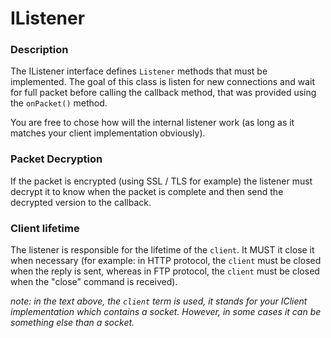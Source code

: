 # IListener

### Description
The IListener interface defines `Listener` methods that must be implemented.
The goal of this class is listen for new connections and wait for full packet before calling the callback method,
that was provided using the `onPacket()` method.

You are free to chose how will the internal listener work (as long as it matches your client implementation obviously).

###  Packet Decryption
If the packet is encrypted (using SSL / TLS for example) the listener must decrypt it to know when the packet is complete
and then send the decrypted version to the callback.

### Client lifetime
The listener is responsible for the lifetime of the `client`. It MUST it close it when necessary (for example:
in HTTP protocol, the `client` must be closed when the reply is sent, whereas in FTP protocol, the `client` must be closed
when the "close" command is received).

*note: in the text above, the `client` term is used, it stands for your IClient implementation which contains a socket.
However, in some cases it can be something else than a socket.*
